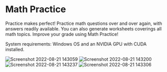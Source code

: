 # Math Practice
Practice makes perfect! Practice math questions over and over again, with answers readily available. You can also generate worksheets coverings all math topics. Improve your grade using Math Practice!

System requirements: Windows OS and an NVIDIA GPU with CUDA installed.


![Screenshot 2022-08-21 143059](https://user-images.githubusercontent.com/110480830/185791115-d6b81b27-a683-4866-91f6-3ea7eb28ebd6.png)
![Screenshot 2022-08-21 143200](https://user-images.githubusercontent.com/110480830/185791124-ae9d97b5-76c3-4fbb-9c17-b48d5e35cf43.png)
![Screenshot 2022-08-21 143237](https://user-images.githubusercontent.com/110480830/185791129-72cc4ec6-e45c-4144-849b-a0d1279a4333.png)
![Screenshot 2022-08-21 143306](https://user-images.githubusercontent.com/110480830/185791134-af648348-890c-4ff0-854c-5926b09a20c8.png)
